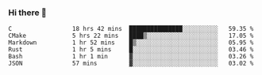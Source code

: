 ### Hi there 👋

<!--
**WShiBin/WShiBin** is a ✨ _special_ ✨ repository because its `README.md` (this file) appears on your GitHub profile.

Here are some ideas to get you started:

- 🔭 I’m currently working on ...
- 🌱 I’m currently learning ...
- 👯 I’m looking to collaborate on ...
- 🤔 I’m looking for help with ...
- 💬 Ask me about ...
- 📫 How to reach me: ...
- 😄 Pronouns: ...
- ⚡ Fun fact: ...
-->

<!--START_SECTION:waka-->

```text
C                 18 hrs 42 mins  ███████████████░░░░░░░░░░   59.35 %
CMake             5 hrs 22 mins   ████▒░░░░░░░░░░░░░░░░░░░░   17.05 %
Markdown          1 hr 52 mins    █▒░░░░░░░░░░░░░░░░░░░░░░░   05.95 %
Rust              1 hr 5 mins     █░░░░░░░░░░░░░░░░░░░░░░░░   03.46 %
Bash              1 hr 1 min      ▓░░░░░░░░░░░░░░░░░░░░░░░░   03.26 %
JSON              57 mins         ▓░░░░░░░░░░░░░░░░░░░░░░░░   03.02 %
```

<!--END_SECTION:waka-->
